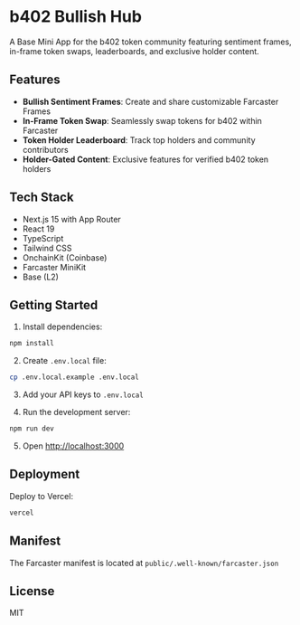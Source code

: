 # b402 Bullish Hub

A Base Mini App for the b402 token community featuring sentiment frames, in-frame token swaps, leaderboards, and exclusive holder content.

## Features

- **Bullish Sentiment Frames**: Create and share customizable Farcaster Frames
- **In-Frame Token Swap**: Seamlessly swap tokens for b402 within Farcaster
- **Token Holder Leaderboard**: Track top holders and community contributors
- **Holder-Gated Content**: Exclusive features for verified b402 token holders

## Tech Stack

- Next.js 15 with App Router
- React 19
- TypeScript
- Tailwind CSS
- OnchainKit (Coinbase)
- Farcaster MiniKit
- Base (L2)

## Getting Started

1. Install dependencies:
```bash
npm install
```

2. Create `.env.local` file:
```bash
cp .env.local.example .env.local
```

3. Add your API keys to `.env.local`

4. Run the development server:
```bash
npm run dev
```

5. Open [http://localhost:3000](http://localhost:3000)

## Deployment

Deploy to Vercel:

```bash
vercel
```

## Manifest

The Farcaster manifest is located at `public/.well-known/farcaster.json`

## License

MIT
